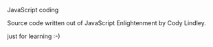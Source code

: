 JavaScript coding

Source code written out of JavaScript Enlightenment by Cody Lindley.

just for learning :-)